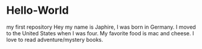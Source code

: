 # Hello-World
my first repository
Hey my name is Japhire, I was born in Germany. I moved to the United States when I was four.
My favorite food is mac and cheese. I love to read adventure/mystery books. 
